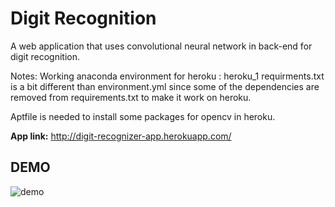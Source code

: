 # Digit Recognition

A web application that uses convolutional neural network in back-end for digit recognition.

Notes:
Working anaconda environment for heroku : heroku_1
requirments.txt is a bit different than environment.yml since some of the dependencies are removed from requirements.txt to make it work on heroku.

Aptfile is needed to install some packages for opencv in heroku. 


**App link:**
http://digit-recognizer-app.herokuapp.com/

## DEMO

![demo](https://user-images.githubusercontent.com/15074091/111866314-e23c2d80-896c-11eb-8bfe-11f5eca6b8fc.gif)



